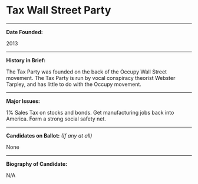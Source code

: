# Tax Wall Street Party

---

**Date Founded:**

2013

---

**History in Brief:**

The Tax Party was founded on the back of the Occupy Wall Street movement. 
The Tax Party is run by vocal conspiracy theorist Webster Tarpley, and has little to do with the Occupy movement.

---

**Major Issues:**

1% Sales Tax on stocks and bonds.
Get manufacturing jobs back into America.
Form a strong social safety net.

---

**Candidates on Ballot:** *(If any at all)*

None

---

**Biography of Candidate:**

N/A
